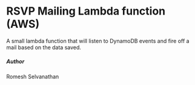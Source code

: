 # RSVP Mailing Lambda function (AWS)

A small lambda function that will listen to DynamoDB events and fire off a mail based on the data saved.

##### Author

Romesh Selvanathan
